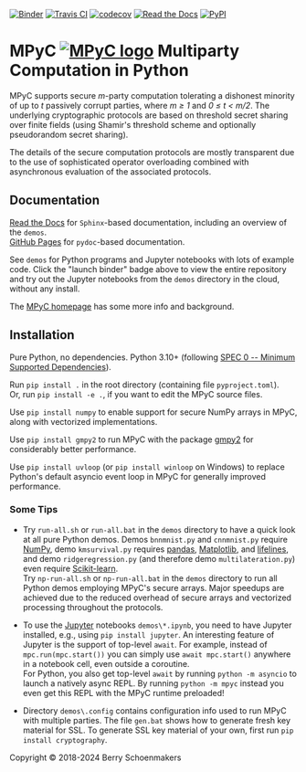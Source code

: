 [![Binder](https://mybinder.org/badge_logo.svg)](https://mybinder.org/v2/gh/lschoe/mpyc/master)
[![Travis CI](https://app.travis-ci.com/lschoe/mpyc.svg)](https://app.travis-ci.com/lschoe/mpyc)
[![codecov](https://codecov.io/gh/lschoe/mpyc/branch/master/graph/badge.svg)](https://codecov.io/gh/lschoe/mpyc)
[![Read the Docs](https://readthedocs.org/projects/mpyc/badge/)](https://mpyc.readthedocs.io)
[![PyPI](https://img.shields.io/pypi/v/mpyc.svg)](https://pypi.org/project/mpyc/)

# MPyC [![MPyC logo](https://raw.githubusercontent.com/lschoe/mpyc/master/images/MPyC_Logo.svg)](https://github.com/lschoe/mpyc) Multiparty Computation in Python

MPyC supports secure *m*-party computation tolerating a dishonest minority of up to *t* passively corrupt parties,
where *m &ge; 1* and *0 &le; t &lt; m/2*. The underlying cryptographic protocols are based on threshold secret sharing over finite
fields (using Shamir's threshold scheme and optionally pseudorandom secret sharing).

The details of the secure computation protocols are mostly transparent due to the use of sophisticated operator overloading
combined with asynchronous evaluation of the associated protocols.

## Documentation

[Read the Docs](https://mpyc.readthedocs.io/) for `Sphinx`-based documentation, including an overview of the `demos`.\
[GitHub Pages](https://lschoe.github.io/mpyc/) for `pydoc`-based documentation.

See `demos` for Python programs and Jupyter notebooks with lots of example code. Click the "launch binder" badge above to view the entire
repository and try out the Jupyter notebooks from the `demos` directory in the cloud, without any install.

The [MPyC homepage](https://www.win.tue.nl/~berry/mpyc/) has some more info and background.

## Installation

Pure Python, no dependencies. Python 3.10+ (following [SPEC 0 -- Minimum Supported Dependencies](https://scientific-python.org/specs/spec-0000/)).

Run `pip install .` in the root directory (containing file `pyproject.toml`).\
Or, run `pip install -e .`, if you want to edit the MPyC source files.

Use `pip install numpy` to enable support for secure NumPy arrays in MPyC, along with vectorized implementations.

Use `pip install gmpy2` to run MPyC with the package [gmpy2](https://pypi.org/project/gmpy2/) for considerably better performance.

Use `pip install uvloop` (or `pip install winloop` on Windows) to replace Python's default asyncio event loop in MPyC for generally improved performance.

### Some Tips

- Try `run-all.sh` or `run-all.bat` in the `demos` directory to have a quick look at all pure Python demos.
Demos `bnnmnist.py` and `cnnmnist.py` require [NumPy](https://www.numpy.org/), demo `kmsurvival.py` requires
[pandas](https://pandas.pydata.org/), [Matplotlib](https://matplotlib.org/), and [lifelines](https://pypi.org/project/lifelines/),
and demo `ridgeregression.py` (and therefore demo `multilateration.py`) even require [Scikit-learn](https://scikit-learn.org/).\
Try `np-run-all.sh` or `np-run-all.bat` in the `demos` directory to run all Python demos employing MPyC's secure arrays.
Major speedups are achieved due to the reduced overhead of secure arrays and vectorized processing throughout the
protocols.

- To use the [Jupyter](https://jupyter.org/) notebooks `demos\*.ipynb`, you need to have Jupyter installed,
e.g., using `pip install jupyter`. An interesting feature of Jupyter is the support of top-level `await`.
For example, instead of `mpc.run(mpc.start())` you can simply use `await mpc.start()` anywhere in
a notebook cell, even outside a coroutine.\
For Python, you also get top-level `await` by running `python -m asyncio` to launch a natively async REPL.
By running `python -m mpyc` instead you even get this REPL with the MPyC runtime preloaded!

- Directory `demos\.config` contains configuration info used to run MPyC with multiple parties.
The file `gen.bat` shows how to generate fresh key material for SSL. To generate SSL key material of your own, first run
`pip install cryptography`.

Copyright &copy; 2018-2024 Berry Schoenmakers